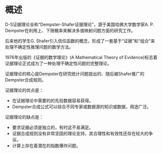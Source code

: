 # 概述

D-S证据理论全称“Dempster-Shafer证据理论”，源于美国哈佛大学数学家A. P. Dempster在利用上、下限概率来解决多值映射问题方面的研究工作。

后来他的学生G. Shafer引入信任函数的概念，形成了一套基于“证据”和“组合”来处理不确定性推理问题的数学方法。

1976年出版的《证据的数学理论》(A Mathematical Theory of Evidence)标志着证据理论正式成为了一种处理不确定性问题的完整理论。

证据理论的核心是Dempster在研究统计问题提出的、随后被Shafer推广的Dempster合成规则。



证据理论的优点是：

- 在证据理论中需要的的先验数据容易获得。 
- Dempster合成公式可以综合不同专家或数据源的知识或数据，用途广泛。



证据理论的缺点是：

- 要求证据必须是独立的，有时这不易满足。
- 证据合成规则没有非常坚固的理论支持，其合理性和有效性还存在较大的争议。
- 计算上存在着潜在的指数爆炸问题。

